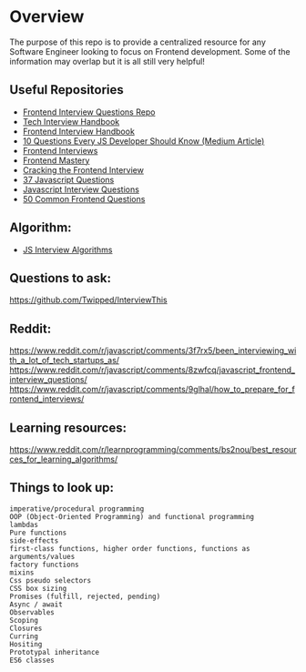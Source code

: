 # Overview
The purpose of this repo is to provide a centralized resource for any Software Engineer looking to focus on Frontend development. Some of the information may overlap but it is all still very helpful!

## Useful Repositories
* [Frontend Interview Questions Repo](https://github.com/h5bp/Front-end-Developer-Interview-Questions)
* [Tech Interview Handbook](https://github.com/yangshun/tech-interview-handbook)
* [Frontend Interview Handbook](https://github.com/yangshun/front-end-interview-handbook)
* [10 Questions Every JS Developer Should Know (Medium Article)](https://medium.com/javascript-scene/10-interview-questions-every-javascript-developer-should-know-6fa6bdf5ad95)
* [Frontend Interviews](https://frontendmasters.com/books/front-end-handbook/2018/practice/interview-q.html)
* [Frontend Mastery](https://frontendmasters.com/books/front-end-handbook/2019/#3.8)
* [Cracking the Frontend Interview](https://www.freecodecamp.org/news/cracking-the-front-end-interview-9a34cd46237/)
* [37 Javascript Questions](https://www.toptal.com/javascript/interview-questions)
* [Javascript Interview Questions](https://hackr.io/blog/javascript-interview-questions)
* [50 Common Frontend Questions](https://www.fullstack.cafe/blog/front-end-developer-interview-questions)



## Algorithm:
* [JS Interview Algorithms](http://thatjsdude.com/interview/js1.html)

## Questions to ask:
https://github.com/Twipped/InterviewThis

## Reddit:
https://www.reddit.com/r/javascript/comments/3f7rx5/been_interviewing_with_a_lot_of_tech_startups_as/
https://www.reddit.com/r/javascript/comments/8zwfcq/javascript_frontend_interview_questions/
https://www.reddit.com/r/javascript/comments/9glhal/how_to_prepare_for_frontend_interviews/

## Learning resources:
https://www.reddit.com/r/learnprogramming/comments/bs2nou/best_resources_for_learning_algorithms/

## Things to look up:
```
imperative/procedural programming
OOP (Object-Oriented Programming) and functional programming
lambdas
Pure functions
side-effects
first-class functions, higher order functions, functions as arguments/values
factory functions
mixins
Css pseudo selectors
CSS box sizing
Promises (fulfill, rejected, pending)
Async / await
Observables
Scoping
Closures
Curring
Hositing
Prototypal inheritance 
ES6 classes
```
